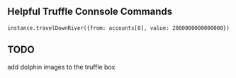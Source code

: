 ## Helpful Truffle Connsole Commands

    instance.travelDownRiver({from: accounts[0], value: 2000000000000000})
    
    
## TODO

add dolphin images to the truffle box
